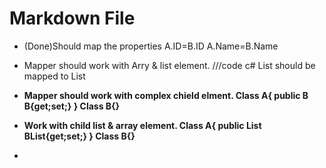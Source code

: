 ﻿# Markdown File

-	(Done)Should map the properties
	A.ID=B.ID
	A.Name=B.Name

-	Mapper should work with Arry & list element.
	///code c#
	List<A> should be mapped to List<B>

-	Mapper should work with complex chield elment.
	Class A{
		public B B{get;set;}
	}
	Class B{}

-	Work with child list & array element.
	Class A{
		public List<B> BList{get;set;}
	}
	Class B{}

-	